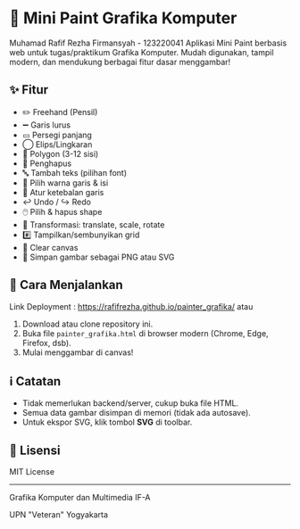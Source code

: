 # 🎨 Mini Paint Grafika Komputer
Muhamad Rafif Rezha Firmansyah - 123220041
Aplikasi Mini Paint berbasis web untuk tugas/praktikum Grafika Komputer. Mudah digunakan, tampil modern, dan mendukung berbagai fitur dasar menggambar!

## ✨ Fitur

- ✏️ Freehand (Pensil)
- ➖ Garis lurus
- ▭ Persegi panjang
- ◯ Elips/Lingkaran
- 🔷 Polygon (3-12 sisi)
- 🧽 Penghapus
- 🔤 Tambah teks (pilihan font)
- 🎨 Pilih warna garis & isi
- 📏 Atur ketebalan garis
- ↩️ Undo / ↪️ Redo
- 🖱️ Pilih & hapus shape
- 🔀 Transformasi: translate, scale, rotate
- #️⃣ Tampilkan/sembunyikan grid
- 🧹 Clear canvas
- 💾 Simpan gambar sebagai PNG atau SVG

## 🚀 Cara Menjalankan

Link Deployment : https://rafifrezha.github.io/painter_grafika/
atau 
1. Download atau clone repository ini.
2. Buka file `painter_grafika.html` di browser modern (Chrome, Edge, Firefox, dsb).
3. Mulai menggambar di canvas!

## ℹ️ Catatan

- Tidak memerlukan backend/server, cukup buka file HTML.
- Semua data gambar disimpan di memori (tidak ada autosave).
- Untuk ekspor SVG, klik tombol **SVG** di toolbar.

## 📝 Lisensi

MIT License

---

Grafika Komputer dan Multimedia IF-A

UPN "Veteran" Yogyakarta
